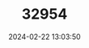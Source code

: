 ---
title: "32954"
category: "Swietenia humilis"
draft: false
date: 2024-02-22 13:03:50
languages:
  English: ["Honduras Mahogany", "Mexican Mahogany", "Pacific Coast Mahogany"]
  Spanish; Castilian: ["Caoba", "Caoba De Honduras", "Caoba De Pacifico", "Coabilla", "Cóbano", "Gateado", "Venadillo", "Zapatón", "Zopilote"]
---